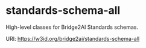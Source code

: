 # standards-schema-all 

High-level classes for Bridge2AI Standards schemas.

URI: https://w3id.org/bridge2ai/standards-schema-all